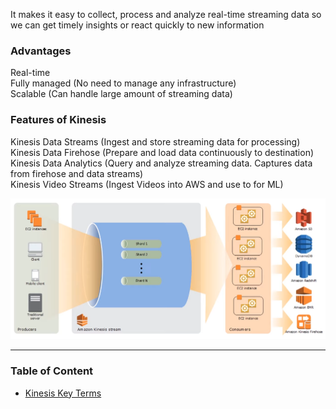 It makes it easy to collect, process and analyze real-time streaming data so we can get timely insights or react quickly to new information

### Advantages

Real-time  
Fully managed (No need to manage any infrastructure)  
Scalable (Can handle large amount of streaming data)

### Features of Kinesis

Kinesis Data Streams (Ingest and store streaming data for processing)  
Kinesis Data Firehose (Prepare and load data continuously to destination)  
Kinesis Data Analytics (Query and analyze streaming data. Captures data from firehose and data streams)  
Kinesis Video Streams (Ingest Videos into AWS and use to for ML)

![Kinesis Architecture|600](../../images/kinesis_architecture.png)

---

### Table of Content

* [Kinesis Key Terms](Kinesis%20Key%20Terms.md)
